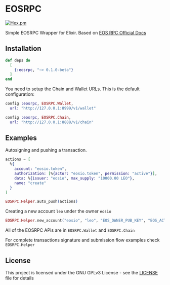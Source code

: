 # EOSRPC

[![Hex.pm](https://img.shields.io/hexpm/v/eosrpc.svg)](https://hex.pm/packages/eosrpc)


Simple EOSRPC Wrapper for Elixir. 
Based on [EOS RPC Official Docs](https://eosio.github.io/eos/group__eosiorpc.html)

## Installation

```elixir
def deps do
  [
    {:eosrpc, "~> 0.1.0-beta"}
  ]
end
```

You need to setup the Chain and Wallet URLs. This is the default configuration:

```elixir
config :eosrpc, EOSRPC.Wallet,
  url: "http://127.0.0.1:8999/v1/wallet"

config :eosrpc, EOSRPC.Chain,
  url: "http://127.0.0.1:8888/v1/chain"
```

## Examples

Autosigning and pushing a transaction. 

```elixir
actions = [
  %{
    account: "eosio.token",
    authorization: [%{actor: "eosio.token", permission: "active"}],
    data: %{issuer: "eosio", max_supply: "10000.00 LEO"},
    name: "create"
  }
]

EOSRPC.Helper.auto_push(actions) 
```

Creating a new account `leo` under the owner `eosio`

```elixir
EOSRPC.Helper.new_account("eosio", "leo", "EOS_OWNER_PUB_KEY", "EOS_ACTIVE_PUB_KEY")
```

All of the EOSRPC APIs are in `EOSRPC.Wallet` and `EOSRPC.Chain`

For complete transactions signature and submission flow examples check `EOSRPC.Helper`

## License

This project is licensed under the GNU GPLv3 License - see the [LICENSE](LICENSE) file for details

